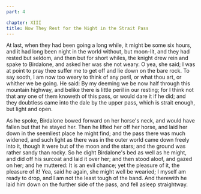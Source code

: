 ```yaml
---
part: 4

chapter: XIII
title: Now They Rest for the Night in the Strait Pass
---
```


At last, when they had been going a long while, it might be some six hours, and it had long been night in the world without, but moon-lit, and they had rested but seldom, and then but for short whiles, the knight drew rein and spake to Birdalone, and asked her was she not weary. O yea, she said; I was at point to pray thee suffer me to get off and lie down on the bare rock. To say sooth, I am now too weary to think of any peril, or what thou art, or whither we be going. He said: By my deeming we be now half through this mountain highway, and belike there is little peril in our resting; for I think not that any one of them knoweth of this pass, or would dare it if he did; and they doubtless came into the dale by the upper pass, which is strait enough, but light and open.

As he spoke, Birdalone bowed forward on her horse's neck, and would have fallen but that he stayed her. Then he lifted her off her horse, and laid her down in the seemliest place he might find; and the pass there was much widened, and such light as there was in the outer world came down freely into it, though it were but of the moon and the stars; and the ground was rather sandy than rocky. So he dight Birdalone's bed as well as he might, and did off his surcoat and laid it over her; and then stood aloof, and gazed on her; and he muttered: It is an evil chance; yet the pleasure of it, the pleasure of it! Yea, said he again, she might well be wearied; I myself am ready to drop, and I am not the least tough of the band. And therewith he laid him down on the further side of the pass, and fell asleep straightway.
